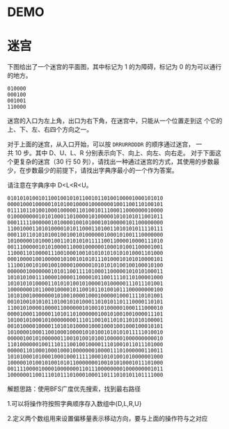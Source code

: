 # DEMO
# 迷宫

下图给出了一个迷宫的平面图，其中标记为 1 的为障碍，标记为 0 的为可以通行的地方。

    010000
    000100
    001001
    110000

迷宫的入口为左上角，出口为右下角，在迷宫中，只能从一个位置走到这 个它的上、下、左、右四个方向之一。

对于上面的迷宫，从入口开始，可以按 `DRRURRDDDR` 的顺序通过迷宫， 一共 10 步。其中 D、U、L、R 分别表示向下、向上、向左、向右走。 对于下面这个更复杂的迷宫（30 行 50 列），请找出一种通过迷宫的方式，其使用的步数最少，在步数最少的前提下，请找出字典序最小的一个作为答案。

请注意在字典序中 D<L<R<U。

    01010101001011001001010110010110100100001000101010
    00001000100000101010010000100000001001100110100101
    01111011010010001000001101001011100011000000010000
    01000000001010100011010000101000001010101011001011
    00011111000000101000010010100010100000101100000000
    11001000110101000010101100011010011010101011110111
    00011011010101001001001010000001000101001110000000
    10100000101000100110101010111110011000010000111010
    00111000001010100001100010000001000101001100001001
    11000110100001110010001001010101010101010001101000
    00010000100100000101001010101110100010101010000101
    11100100101001001000010000010101010100100100010100
    00000010000000101011001111010001100000101010100011
    10101010011100001000011000010110011110110100001000
    10101010100001101010100101000010100000111011101001
    10000000101100010000101100101101001011100000000100
    10101001000000010100100001000100000100011110101001
    00101001010101101001010100011010101101110000110101
    11001010000100001100000010100101000001000111000010
    00001000110000110101101000000100101001001000011101
    10100101000101000000001110110010110101101010100001
    00101000010000110101010000100010001001000100010101
    10100001000110010001000010101001010101011111010010
    00000100101000000110010100101001000001000000000010
    11010000001001110111001001000011101001011011101000
    00000110100010001000100000001000011101000000110011
    10101000101000100010001111100010101001010000001000
    10000010100101001010110000000100101010001011101000
    00111100001000010000000110111000000001000000001011
    10000001100111010111010001000110111010101101111000

解题思路：使用BFS广度优先搜索，找到最右路径

1.可以将操作符按照字典顺序存入数组中{D,L,R,U}

2.定义两个数组用来设置偏移量表示移动方向，要与上面的操作符与之对应
